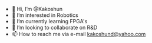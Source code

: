 - 👋 Hi, I’m @Kakoshun
- 👀 I’m interested in Robotics
- 🌱 I’m currently learning FPGA's
- 💞️ I’m looking to collaborate on R&D
- 📫 How to reach me via e-mail kakoshund@yahoo.com 

<!---
Kakoshun/Kakoshun is a ✨ special ✨ repository because its `README.md` (this file) appears on your GitHub profile.
You can click the Preview link to take a look at your changes.
--->
